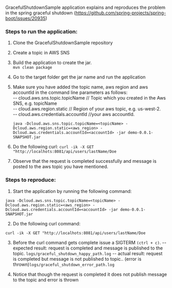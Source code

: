GracefulShutdownSample application explains and reproduces the problem in the spring graceful shutdown (https://github.com/spring-projects/spring-boot/issues/20935)

### Steps to run the application:
1) Clone the GracefulShutdownSample repository
2) Create a topic in AWS SNS
3) Build the application to create the jar.  
```mvn clean package```
4) Go to the target folder get the jar name and run the application 
5) Make sure you have added the topic name, aws region and aws accountId in the command line parameters as follows:  
   -- cloud.aws.sns.topic.topicName // Topic which you created in the Aws SNS, e.g. topicName   
   -- cloud.aws.region.static // Region of your aws topic, e.g. us-west-2.  
   -- cloud.aws.credentials.accountId //your aws accountId.   
   
   ```java -Dcloud.aws.sns.topic.topicName=<topicName> -Dcloud.aws.region.static=<aws_region> -Dcloud.aws.credentials.accountId=<accountId> -jar demo-0.0.1-SNAPSHOT.jar```  
   
6) Do the following curl: 
  ```curl -ik -X GET "http://localhots:8081/api/users/lastName/Doe```  
7) Observe that the request is completed successfully and message is posted to the aws topic you have mentioned.

### Steps to reproduce:
1) Start the application by running the following command:  

  `java -Dcloud.aws.sns.topic.topicName=<topicName> -Dcloud.aws.region.static=<aws_region> -Dcloud.aws.credentials.accountId=<accountId> -jar demo-0.0.1-SNAPSHOT.jar`
  
2) Do the following curl command:  

  ```curl -ik -X GET "http://localhots:8081/api/users/lastName/Doe```  

3) Before the curl command gets complete issue a SIGTERM `(ctrl + c)`.
 -- expected result: request is completed and message is published to the topic. ```logs/graceful_shutdown_happy_path.log```
 -- actual result: request is completed but message is not published to topic.. (error is thrown)```logs/graceful_shutdown_error_path.log```
 
4) Notice that though the request is completed it does not publish message to the topic and error is thrown
